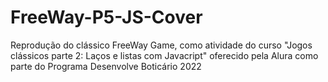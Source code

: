 # FreeWay-P5-JS-Cover
Reprodução do clássico FreeWay Game, como atividade do curso "Jogos clássicos parte 2: Laços e listas com Javacript" oferecido pela Alura como parte do Programa Desenvolve Boticário 2022
